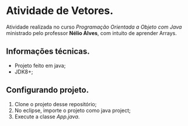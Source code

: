 # Atividade de Vetores. 

Atividade realizada no curso *Programação Orientada a Objeto com Java* ministrado pelo professor **Nélio Alves**, com intuito de aprender Arrays.

## Informações técnicas.

* Projeto feito em java;
* JDK8+;

## Configurando projeto.

1. Clone o projeto desse repositório;
2. No eclipse, importe o projeto como java project;
3. Execute a classe *App.java*.